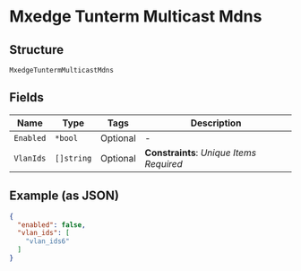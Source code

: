 
# Mxedge Tunterm Multicast Mdns

## Structure

`MxedgeTuntermMulticastMdns`

## Fields

| Name | Type | Tags | Description |
|  --- | --- | --- | --- |
| `Enabled` | `*bool` | Optional | - |
| `VlanIds` | `[]string` | Optional | **Constraints**: *Unique Items Required* |

## Example (as JSON)

```json
{
  "enabled": false,
  "vlan_ids": [
    "vlan_ids6"
  ]
}
```

